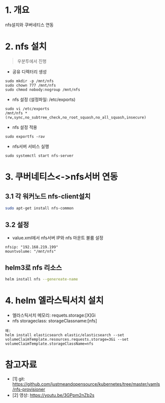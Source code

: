 # 1. 개요
nfs설치와 쿠버네티스 연동

# 2. nfs 설치
> 우분투에서 진행

* 공유 디렉터리 생성
```
sudo mkdir -p /mnt/nfs
sudo chown 777 /mnt/nfs
sudo chmod nobody:nogroup /mnt/nfs
```

* nfs 설정 (설정파일: /etc/exports)
```
sudo vi /etc/exports
/mnt/nfs *(rw,sync,no_subtree_check,no_root_squash,no_all_squash,insecure)
```

* nfs 설정 적용
```
sudo exportfs -rav
```

* nfs서버 서비스 실행
```
sudo systemctl start nfs-server
```

# 3. 쿠버네티스<->nfs서버 연동
## 3.1 각 워커노드 nfs-client설치
```sh
sudo apt-get install nfs-common
```
## 3.2 설정
* value.xml에서 nfs서버 IP와 nfs 마운트 불륨 설정
```
nfsip: "192.168.219.199"
mountvolume: "/mnt/nfs"
```

## helm3로 nfs 리소스 
```sh
helm install nfs --genereate-name
```

# 4. helm 엘라스틱서치 설치
* 엘라스틱서치 메모리: requets.storage:[X]Gi
* nfs storageclass: storageClassname:[nfs]
```
예:
helm install elasticsearch elastic/elasticsearch --set volumeClaimTemplate.resources.requests.storage=3Gi --set volumeClaimTemplate.storageClassName=nfs
```

# 참고자료
* [1] git: https://github.com/justmeandopensource/kubernetes/tree/master/yamls/nfs-provisioner
* [2] 영상: https://youtu.be/3GPpm2nZb2s
